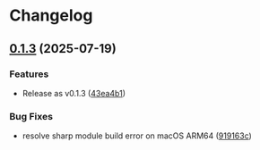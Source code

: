 # Changelog

## [0.1.3](https://github.com/koki-develop/aws-masking/compare/v0.1.2...v0.1.3) (2025-07-19)


### Features

* Release as v0.1.3 ([43ea4b1](https://github.com/koki-develop/aws-masking/commit/43ea4b1fae74e7f62656b30c43c7e464dfc60f32))


### Bug Fixes

* resolve sharp module build error on macOS ARM64 ([919163c](https://github.com/koki-develop/aws-masking/commit/919163c9b56313d10d5bc0523efdbdc856b09238))
